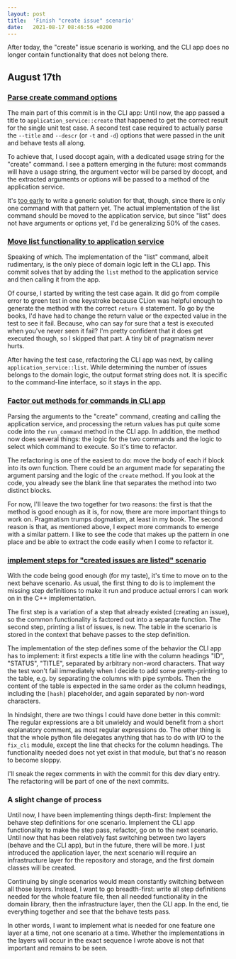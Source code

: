 ```yaml
---
layout: post
title:  'Finish "create issue" scenario'
date:   2021-08-17 08:46:56 +0200
---
```


After today, the "create" issue scenario is working, and the CLI app does no longer contain functionality that does not belong there.
<!--more-->

## August 17th
### [Parse create command options](https://github.com/arnemertz/fix/commit/4724eacdd0a7a8a23917581f6f5f6febd46f17b2)

The main part of this commit is in the CLI app: Until now, the app passed a title to `application_service::create` that happened to get the correct result for the single unit test case. A second test case required to actually parse the `--title` and `--descr` (or `-t` and `-d`) options that were passed in the unit and behave tests all along.

To achieve that, I used docopt again, with a dedicated usage string for the "create" command. I see a pattern emerging in the future: most commands will have a usage string, the argument vector will be parsed by docopt, and the extracted arguments or options will be passed to a method of the application service.

It's [too early](https://arne-mertz.de/2015/01/over-generalization/) to write a generic solution for that, though, since there is only one command with that pattern yet. The actual implementation of the list command should be moved to the application service, but since "list" does not have arguments or options yet, I'd be generalizing 50% of the cases.


### [Move list functionality to application service](https://github.com/arnemertz/fix/commit/81ce3424fb50371c0fd81ab8b6eac3440dc8724b)

Speaking of which. The implementation of the "list" command, albeit rudimentary, is the only piece of domain logic left in the CLI app. This commit solves that by adding the `list` method to the application service and then calling it from the app.

Of course, I started by writing the test case again. It did go from compile error to green test in one keystroke because CLion was helpful enough to generate the method with the correct `return 0` statement. To go by the books, I'd have had to change the return value or the expected value in the test to see it fail. Because, who can say for sure that a test is executed when you've never seen it fail? I'm pretty confident that it does get executed though, so I skipped that part. A tiny bit of pragmatism never hurts.

After having the test case, refactoring the CLI app was next, by calling `application_service::list`. While determining the number of issues belongs to the domain logic, the output format string does not. It is specific to the command-line interface, so it stays in the app.


### [Factor out methods for commands in CLI app](https://github.com/arnemertz/fix/commit/3a72ef9d6544540ab9a0f5b4998ac79596cce196)

Parsing the arguments to the "create" command, creating and calling the application service, and processing the return values has put quite some code into the `run_command` method in the CLI app. In addition, the method now does several things: the logic for the two commands and the logic to select which command to execute. So it's time to refactor.

The refactoring is one of the easiest to do: move the body of each if block into its own function. There could be an argument made for separating the argument parsing and the logic of the `create` method. If you look at the code, you already see the blank line that separates the method into two distinct blocks.

For now, I'll leave the two together for two reasons: the first is that the method is good enough as it is, for now, there are more important things to work on. Pragmatism trumps dogmatism, at least in my book. The second reason is that, as mentioned above, I expect more commands to emerge with a similar pattern. I like to see the code that makes up the pattern in one place and be able to extract the code easily when I come to refactor it.


### [implement steps for "created issues are listed" scenario](https://github.com/arnemertz/fix/commit/ec7cc44381ebb5e64bdc8ff47a417f2a4f73d1a0)

With the code being good enough (for my taste), it's time to move on to the next behave scenario. As usual, the first thing to do is to implement the missing step definitions to make it run and produce actual errors I can work on in the C++ implementation.

The first step is a variation of a step that already existed (creating an issue), so the common functionality is factored out into a separate function. The second step, printing a list of issues, is new. The table in the scenario is stored in the context that behave passes to the step definition.

The implementation of the step defines some of the behavior the CLI app has to implement: it first expects a title line with the column headings "ID", "STATUS", "TITLE", separated by arbitrary non-word characters. That way the test won't fail immediately when I decide to add some pretty-printing to the table, e.g. by separating the columns with pipe symbols. Then the content of the table is expected in the same order as the column headings, including the `[hash]` placeholder, and again separated by non-word characters.

In hindsight, there are two things I could have done better in this commit: The regular expressions are a bit unwieldy and would benefit from a short explanatory comment, as most regular expressions do. The other thing is that the whole python file delegates anything that has to do with I/O to the `fix_cli` module, except the line that checks for the column headings. The functionality needed does not yet exist in that module, but that's no reason to become sloppy.

I'll sneak the regex comments in with the commit for this dev diary entry. The refactoring will be part of one of the next commits.

### A slight change of process

Until now, I have been implementing things depth-first: Implement the behave step definitions for one scenario. Implement the CLI app functionality to make the step pass, refactor, go on to the next scenario. Until now that has been relatively fast switching between two layers (behave and the CLI app), but in the future, there will be more. I just introduced the application layer, the next scenario will require an infrastructure layer for the repository and storage, and the first domain classes will be created.

Continuing by single scenarios would mean constantly switching between all those layers. Instead, I want to go breadth-first: write all step definitions needed for the whole feature file, then all needed functionality in the domain library, then the infrastructure layer, then the CLI app. In the end, tie everything together and see that the behave tests pass.

In other words, I want to implement what is needed for one feature one layer at a time, not one scenario at a time. Whether the implementations in the layers will occur in the exact sequence I wrote above is not that important and remains to be seen.